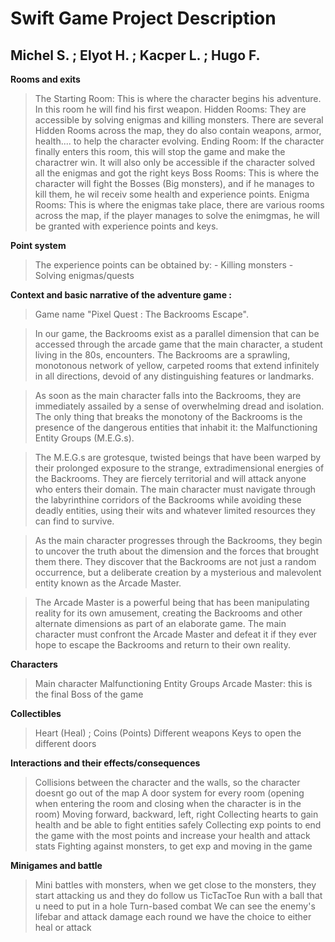 
# Swift Game Project Description
## Michel S. ; Elyot H. ; Kacper L. ; Hugo F.


**Rooms and exits**

> The Starting Room: This is where the character begins his adventure. In this room he will find his first weapon.
> Hidden Rooms: They are accessible by solving enigmas and killing monsters. There are several Hidden Rooms across the map, they do also contain weapons, armor, health.... to help the character evolving.
> Ending Room: If the character finally enters this room, this will stop the game and make the charactrer win. It will also only be accessible if the character solved all the enigmas and got the right keys
> Boss Rooms: This is where the character will fight the Bosses (Big monsters), and if he manages to kill them, he wil receiv some health and experience points.
> Enigma Rooms: This is where the enigmas take place, there are various rooms across the map, if the player manages to solve the enimgmas, he will be granted with experience points and keys.

**Point system**

> The experience points can be obtained by:
    - Killing monsters
    - Solving enigmas/quests


**Context and basic narrative of the adventure game :**

> Game name "Pixel Quest : The Backrooms Escape". 

> In our game, the Backrooms exist as a parallel dimension that can be accessed through the arcade game that the main character, a student living in the 80s, encounters. The Backrooms are a sprawling, monotonous network of yellow, carpeted rooms that extend infinitely in all directions, devoid of any distinguishing features or landmarks. 

> As soon as the main character falls into the Backrooms, they are immediately assailed by a sense of overwhelming dread and isolation. The only thing that breaks the monotony of the Backrooms is the presence of the dangerous entities that inhabit it: the Malfunctioning Entity Groups (M.E.G.s). 

> The M.E.G.s are grotesque, twisted beings that have been warped by their prolonged exposure to the strange, extradimensional energies of the Backrooms. They are fiercely territorial and will attack anyone who enters their domain. The main character must navigate through the labyrinthine corridors of the Backrooms while avoiding these deadly entities, using their wits and whatever limited resources they can find to survive.

> As the main character progresses through the Backrooms, they begin to uncover the truth about the dimension and the forces that brought them there. They discover that the Backrooms are not just a random occurrence, but a deliberate creation by a mysterious and malevolent entity known as the Arcade Master. 

> The Arcade Master is a powerful being that has been manipulating reality for its own amusement, creating the Backrooms and other alternate dimensions as part of an elaborate game. The main character must confront the Arcade Master and defeat it if they ever hope to escape the Backrooms and return to their own reality.

**Characters**

> Main character
> Malfunctioning Entity Groups
> Arcade Master: this is the final Boss of the game




**Collectibles**

> Heart (Heal) ; 
> Coins (Points)
> Different weapons
> Keys to open the different doors


**Interactions and their effects/consequences**

> Collisions between the character and the walls, so the character doesnt go out of the map
> A door system for every room (opening when entering the room and closing when the character is in the room)
> Moving forward, backward, left, right
> Collecting hearts to gain health and be able to fight entities safely
> Collecting exp points to end the game with the most points and increase your health and attack stats
> Fighting against monsters, to get exp and moving in the game



**Minigames and battle**

> Mini battles with monsters, when we get close to the monsters, they start attacking us and they do follow us
> TicTacToe
> Run with a ball that u need to put in a hole
> Turn-based combat
> We can see the enemy's lifebar and attack damage
> each round we have the choice to either heal or attack



